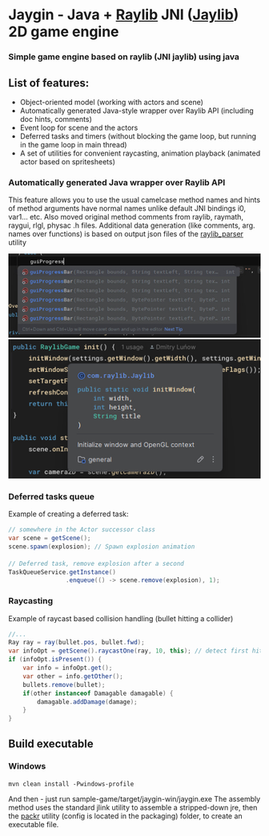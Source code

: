 # Jaygin - Java + [Raylib](https://github.com/raysan5/raylib) JNI ([Jaylib](https://github.com/electronstudio/jaylib)) 2D game engine
### Simple game engine based on raylib (JNI jaylib) using java

## List of features:
- Object-oriented model (working with actors and scene)
- Automatically generated Java-style wrapper over Raylib API (including doc hints, comments)
- Event loop for scene and the actors
- Deferred tasks and timers (without blocking the game loop, but running in the game loop in main thread)
- A set of utilities for convenient raycasting, animation playback (animated actor based on spritesheets)

### Automatically generated Java wrapper over Raylib API

This feature allows you to use the usual camelcase method names and hints of method arguments have normal names unlike default JNI bindings i0, var1... etc.
Also moved original method comments from raylib, raymath, raygui, rlgl, physac .h files.
Additional data generation (like comments, arg. names over functions) is based on output json files of the [raylib_parser](https://github.com/raysan5/raylib/tree/master/parser) utility

![Hints Example](https://github.com/ummo93/Jaygin/blob/master/example.jpg?raw=true)
![Description Example](https://github.com/ummo93/Jaygin/blob/master/example2.jpg?raw=true)

### Deferred tasks queue

Example of creating a deferred task:

```java
// somewhere in the Actor successor class
var scene = getScene();
scene.spawn(explosion); // Spawn explosion animation

// Deferred task, remove explosion after a second
TaskQueueService.getInstance()
                .enqueue(() -> scene.remove(explosion), 1);
```

### Raycasting

Example of raycast based collision handling (bullet hitting a collider)

```java
//...
Ray ray = ray(bullet.pos, bullet.fwd);
var infoOpt = getScene().raycastOne(ray, 10, this); // detect first hit
if (infoOpt.isPresent()) {
    var info = infoOpt.get();
    var other = info.getOther();
    bullets.remove(bullet);
    if(other instanceof Damagable damagable) {
        damagable.addDamage(damage);
    }
}
```

## Build executable
### Windows

    mvn clean install -Pwindows-profile

And then - just run sample-game/target/jaygin-win/jaygin.exe
The assembly method uses the standard jlink utility to assemble a stripped-down jre, then the [packr](https://github.com/libgdx/packr) utility (config is located in the packaging) folder, to create an executable file.
